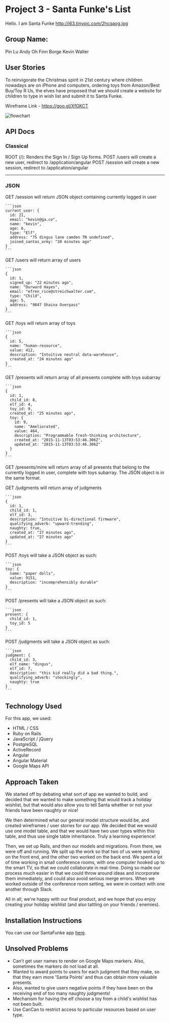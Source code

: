 # Project 3 - Santa Funke's List

Hello. I am Santa Funke
http://i63.tinypic.com/2hcqaog.jpg

## Group Name:
Pin Lu
Andy Oh
Finn Borge
Kevin Walter

## User Stories
To reinvigorate the Christmas spirit in 21st century where children nowadays are on iPhone and computers, ordering toys from Amazon/Best Buy/Toy R Us, the elves have proposed that we should create a website for children to type in wish list and submit it to Santa Funke.

Wireframe Link - https://goo.gl/XfGKCT

![flowchart](http://i63.tinypic.com/27xe69z.png)

## API Docs

### Classical

ROOT (/): Renders the Sign In / Sign Up forms.
POST /users will create a new user, redirect to /application/angular
POST /session will create a new session, redirect to /application/angular

---
### JSON

GET /session will return JSON object containing currently logged in user

    ```json
    current_user: {
      id: 21,
      email: "kevin@ga.co",
      name: "kevin",
      age: 6,
      type: "Elf",
      address: "75 dingus lane camden TN undefined",
      joined_santas_army: "20 minutes ago"
    }
    ```

GET /users will return array of users

    ```json
    {
      id: 1,
      signed_up: "22 minutes ago",
      name: "Durward Hayes",
      email: "efren_rice@streichwalter.com",
      type: "Child",
      age: 5,
      address: "9847 Shaina Overpass"
    }
    ```

GET /toys will return array of toys

    ```json
    {
      id: 5,
      name: "human-resource",
      value: 412,
      description: "Intuitive neutral data-warehouse",
      created_at: "24 minutes ago"
    }
    ```

GET /presents will return array of all presents complete with toys subarray

    ```json
    {
      id: 1,
      child_id: 8,
      elf_id: 4,
      toy_id: 9,
      created_at: "25 minutes ago",
      toy: {
        id: 9,
        name: "Ameliorated",
        value: 464,
        description: "Programmable fresh-thinking architecture",
        created_at: "2015-11-13T03:53:46.306Z",
        updated_at: "2015-11-13T03:53:46.306Z"
      }
    }
    ```

GET /presents/mine will return array of all presents that belong to the currently logged in user, complete with toys subarray. The JSON object is in the same format.

GET /judgments will return array of judgments

    ```json
    {
      id: 1,
      child_id: 1,
      elf_id: 3,
      description: "Intuitive bi-directional firmware",
      qualifying_adverb: "upward-trending",
      naughty: true,
      created_at: "27 minutes ago",
      updated_at: "27 minutes ago"
    }
    ```

POST /toys will take a JSON object as such:

    ```json
    toy: {
      name: "paper dolls",
      value: 9151,
      description: "incomprehensibly durable"
    }
    ```

POST /presents will take a JSON object as such:

    ```json
    present: {
      child_id: 1,
      toy_id: 5
    }
    ```

POST /judgments will take a JSON object as such:

    ```json
    judgment: {
      child_id: 3,
      elf_name: "dingus",
      elf_id: 7,
      description: "this kid really did a bad thing.",
      qualifying_adverb: "shockingly",
      naughty: true
    }
    ```

## Technology Used

For this app, we used:
* HTML / CSS
* Ruby on Rails
* JavaScript / jQuery
* PostgreSQL
* ActiveRecord
* Angular
* Angular Material
* Google Maps API

## Approach Taken

We started off by debating what sort of app we wanted to build, and decided that we wanted to make something that would track a holiday wishlist, but that would also allow you to tell Santa whether or not your friends have been naughty or nice!

We then determined what our general model structure would be, and created wireframes / user stories for our app. We decided that we would use one model table, and that we would have two user types within this table, and thus use single table inheritance. Truly a learning experience!

Then, we set up Rails, and then our models and migrations. From there, we were off and running. We split up the work so that two of us were working on the front end, and the other two worked on the back end. We spent a lot of time working in small conference rooms, with one computer hooked up to the smart TV, so that we could collaborate in real-time. Doing so made our process much easier in that we could throw around ideas and incorporate them immediately, and could also avoid serious merge errors. When we worked outside of the conference room setting, we were in contact with one another through Slack.

All in all, we're happy with our final product, and we hope that you enjoy creating your holiday wishlist (and also tattling on your friends / enemies). 

## Installation Instructions

You can use our SantaFunke app [here](https://santafunke.herokuapp.com/).

## Unsolved Problems
* Can't get user names to render on Google Maps markers. Also, sometimes the markers do not load at all.
* Wanted to award points to users for each judgment that they make, so that they earn more 'Santa Points' and thus can obtain more valuable presents.
* Also, wanted to give users negative points if they have been on the receiving end of too many naughty judgments!
* Mechanism for having the elf choose a toy from a child's wishlist has not been built.
* Use CanCan to restrict access to particular resources based on user type.
